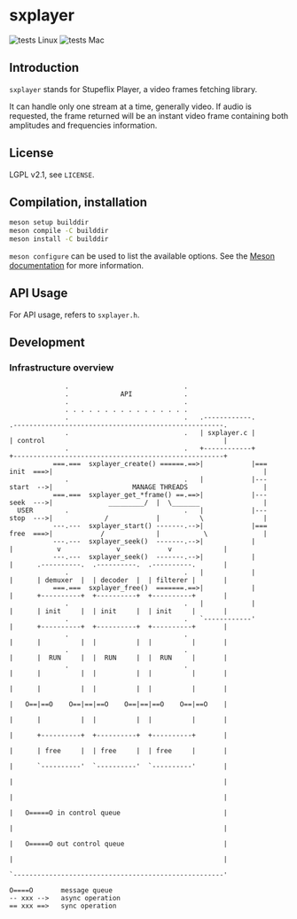 # sxplayer

![tests Linux](https://github.com/stupeflix/sxplayer/workflows/tests%20Linux/badge.svg)
![tests Mac](https://github.com/stupeflix/sxplayer/workflows/tests%20Mac/badge.svg)

## Introduction

`sxplayer` stands for Stupeflix Player, a video frames fetching library.

It can handle only one stream at a time, generally video. If audio is
requested, the frame returned will be an instant video frame containing both
amplitudes and frequencies information.

## License

LGPL v2.1, see `LICENSE`.

## Compilation, installation

```sh
meson setup builddir
meson compile -C builddir
meson install -C builddir
```

`meson configure` can be used to list the available options. See the [Meson
documentation][meson-doc] for more information.

[meson-doc]: https://mesonbuild.com/Quick-guide.html#compiling-a-meson-project


## API Usage

For API usage, refers to `sxplayer.h`.


## Development

### Infrastructure overview

```
              .                             .
              .             API             .
              .                             .
              . . . . . . . . . . . . . . . .
              .                             .   .------------.               .-----------------------------------------------------.
              .                             .   | sxplayer.c |               | control                                             |
              .                             .   +------------+               +-----------------------------------------------------+
           ===.===  sxplayer_create() ======.==>|            |===  init  ===>|                                                     |
              .                             .   |            |---  start  -->|                    MANAGE THREADS                   |
           ===.===  sxplayer_get_*frame() ==.==>|            |---  seek  --->|              _________/  |  \_______                |
  USER        .                             .   |            |---  stop  --->|             /            |          \               |
           ---.---  sxplayer_start() -------.-->|            |===  free  ===>|            /             |           \              |
           ---.---  sxplayer_seek()  -------.-->|            |               |           v              v            v             |
           ---.---  sxplayer_seek()  -------.-->|            |               |      .----------.  .----------.  .----------.       |
              .                             .   |            |               |      | demuxer  |  | decoder  |  | filterer |       |
           ===.===  sxplayer_free()  =======.==>|            |               |      +----------+  +----------+  +----------+       |
              .                             .   |            |               |      | init     |  | init     |  | init     |       |
              .                             .   `------------'               |      +----------+  +----------+  +----------+       |
              .                             .                                |      |          |  |          |  |          |       |
              .                             .                                |      |  RUN     |  |  RUN     |  |  RUN     |       |
              .                             .                                |      |          |  |          |  |          |       |
                                                                             |      |          |  |          |  |          |       |
                                                                             |   O==|==O    O==|==|==O    O==|==|==O    O==|==O    |
                                                                             |      |          |  |          |  |          |       |
                                                                             |      +----------+  +----------+  +----------+       |
                                                                             |      | free     |  | free     |  | free     |       |
                                                                             |      `----------'  `----------'  `----------'       |
                                                                             |                                                     |
                                                                             |                                                     |
                                                                             |   O=====O in control queue                          |
                                                                             |                                                     |
                                                                             |   O=====O out control queue                         |
                                                                             |                                                     |
                                                                             `-----------------------------------------------------'

O====O       message queue
-- xxx -->   async operation
== xxx ==>   sync operation
```
